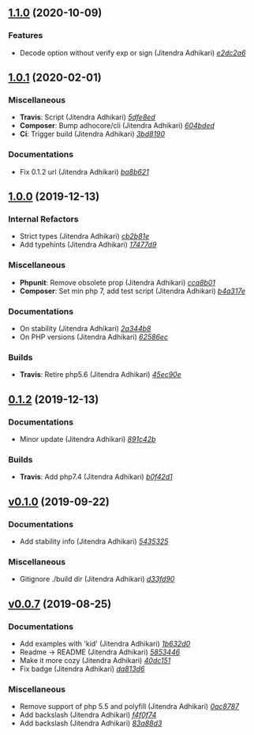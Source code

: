## [1.1.0](https://github.com/adhocore/php-jwt/releases/tag/1.1.0) (2020-10-09)

### Features
- Decode option without verify exp or sign (Jitendra Adhikari) [_e2dc2a6_](https://github.com/adhocore/php-jwt/commit/e2dc2a6)


## [1.0.1](https://github.com/adhocore/php-jwt/releases/tag/1.0.1) (2020-02-01)

### Miscellaneous
- **Travis**: Script (Jitendra Adhikari) [_5dfe8ed_](https://github.com/adhocore/php-jwt/commit/5dfe8ed)
- **Composer**: Bump adhocore/cli (Jitendra Adhikari) [_604bded_](https://github.com/adhocore/php-jwt/commit/604bded)
- **Ci**: Trigger build (Jitendra Adhikari) [_3bd8190_](https://github.com/adhocore/php-jwt/commit/3bd8190)

### Documentations
- Fix 0.1.2 url (Jitendra Adhikari) [_ba8b621_](https://github.com/adhocore/php-jwt/commit/ba8b621)


## [1.0.0](https://github.com/adhocore/php-jwt/releases/tag/1.0.0) (2019-12-13)

### Internal Refactors
- Strict types (Jitendra Adhikari) [_cb2b81e_](https://github.com/adhocore/php-jwt/commit/cb2b81e)
- Add typehints (Jitendra Adhikari) [_17477d9_](https://github.com/adhocore/php-jwt/commit/17477d9)

### Miscellaneous
- **Phpunit**: Remove obsolete prop (Jitendra Adhikari) [_cca8b01_](https://github.com/adhocore/php-jwt/commit/cca8b01)
- **Composer**: Set min php 7, add test script (Jitendra Adhikari) [_b4a317e_](https://github.com/adhocore/php-jwt/commit/b4a317e)

### Documentations
- On stability (Jitendra Adhikari) [_2a344b8_](https://github.com/adhocore/php-jwt/commit/2a344b8)
- On PHP versions (Jitendra Adhikari) [_62586ec_](https://github.com/adhocore/php-jwt/commit/62586ec)

### Builds
- **Travis**: Retire php5.6 (Jitendra Adhikari) [_45ec90e_](https://github.com/adhocore/php-jwt/commit/45ec90e)


## [0.1.2](https://github.com/adhocore/php-jwt/releases/tag/0.1.2) (2019-12-13)

### Documentations
- Minor update (Jitendra Adhikari) [_891c42b_](https://github.com/adhocore/php-jwt/commit/891c42b)

### Builds
- **Travis**: Add php7.4 (Jitendra Adhikari) [_b0f42d1_](https://github.com/adhocore/php-jwt/commit/b0f42d1)


## [v0.1.0](https://github.com/adhocore/php-jwt/releases/tag/v0.1.0) (2019-09-22)

### Documentations
- Add stability info (Jitendra Adhikari) [_5435325_](https://github.com/adhocore/php-jwt/commit/5435325)

### Miscellaneous
- Gitignore ./build dir (Jitendra Adhikari) [_d33fd90_](https://github.com/adhocore/php-jwt/commit/d33fd90)


## [v0.0.7](https://github.com/adhocore/php-jwt/releases/tag/v0.0.7) (2019-08-25)

### Documentations
- Add examples with 'kid' (Jitendra Adhikari) [_1b632d0_](https://github.com/adhocore/php-jwt/commit/1b632d0)
- Readme -> README (Jitendra Adhikari) [_5853446_](https://github.com/adhocore/php-jwt/commit/5853446)
- Make it more cozy (Jitendra Adhikari) [_40dc151_](https://github.com/adhocore/php-jwt/commit/40dc151)
- Fix badge (Jitendra Adhikari) [_da813d6_](https://github.com/adhocore/php-jwt/commit/da813d6)

### Miscellaneous
- Remove support of php 5.5 and polyfill (Jitendra Adhikari) [_0ac8787_](https://github.com/adhocore/php-jwt/commit/0ac8787)
- Add backslash (Jitendra Adhikari) [_f4f0f74_](https://github.com/adhocore/php-jwt/commit/f4f0f74)
- Add backslash (Jitendra Adhikari) [_83a88d3_](https://github.com/adhocore/php-jwt/commit/83a88d3)
